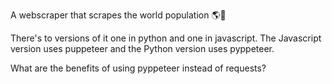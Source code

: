 A webscraper that scrapes the world population 🌎🧍

There's to versions of it one in python and one in javascript.
The Javascript version uses puppeteer and the Python version uses pyppeteer.

What are the benefits of using pyppeteer instead of requests?

